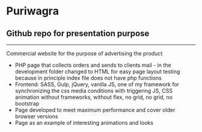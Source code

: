 # Puriwagra

## Github repo for presentation purpose

----------

Commercial website for the purpose of advertising the product

- PHP page that collects orders and sends to clients mail - in the development folder changed to HTML for easy page layout testing because in principle index file does not have php functions
 - Frontend: SASS, Gulp, jQuery, vanilla JS, one of my framework for synchronizing the css media conditions with triggering JS, CSS animation without frameworks, without flex, no grid, no grid, no bootstrap
 - Page developed to meet maximum performance and cover older browser versions
 - Page as an example of interesting animations and looks
